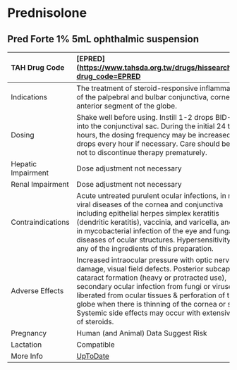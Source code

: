 # Prednisolone

## Pred Forte 1% 5mL ophthalmic suspension

| TAH Drug Code      | [EPRED](https://www.tahsda.org.tw/drugs/hissearch.php?drug_code=EPRED                                                                                                                                                                                                                                                                                                       |
|:-------------------|:----------------------------------------------------------------------------------------------------------------------------------------------------------------------------------------------------------------------------------------------------------------------------------------------------------------------------------------------------------------------------|
| Indications        | The treatment of steroid-responsive inflammation of the palpebral and bulbar conjunctiva, cornea, and anterior segment of the globe.                                                                                                                                                                                                                                        |
| Dosing             | Shake well before using. Instill 1-2 drops BID-QID into the conjunctival sac. During the initial 24 to 48 hours, the dosing frequency may be increased to 2 drops every hour if necessary. Care should be taken not to discontinue therapy prematurely.                                                                                                                     |
| Hepatic Impairment | Dose adjustment not necessary                                                                                                                                                                                                                                                                                                                                               |
| Renal Impairment   | Dose adjustment not necessary                                                                                                                                                                                                                                                                                                                                               |
| Contraindications  | Acute untreated purulent ocular infections, in most viral diseases of the cornea and conjunctiva including epithelial herpes simplex keratitis (dendritic keratitis), vaccinia, and varicella, and also in mycobacterial infection of the eye and fungal diseases of ocular structures. Hypersensitivity to any of the ingredients of this preparation.                     |
| Adverse Effects    | Increased intraocular pressure with optic nerve damage, visual field defects. Posterior subcapsular cataract formation (heavy or protracted use), secondary ocular infection from fungi or viruses liberated from ocular tissues & perforation of the globe when there is thinning of the cornea or sclera. Systemic side effects may occur with extensive use of steroids. |
| Pregnancy          | Human (and Animal) Data Suggest Risk                                                                                                                                                                                                                                                                                                                                        |
| Lactation          | Compatible                                                                                                                                                                                                                                                                                                                                                                  |
| More Info          | [UpToDate](https://www.uptodate.com/contents/prednisolone-drug-information)                                                                                                                                                                                                                                                                                                 |

